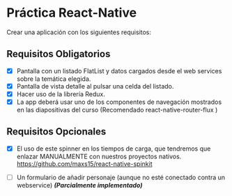 # Práctica React-Native

Crear una aplicación con los siguientes requisitos:

## **Requisitos Obligatorios**

- [x] Pantalla con un listado FlatList y datos cargados desde el web services sobre la temática elegida.
- [x] Pantalla de vista detalle al pulsar una celda del listado.
- [x] Hacer uso de la librería Redux.
- [x] La app deberá usar uno de los componentes de navegación mostrados en las diapositivas del curso  (Recomendado  react-native-router-flux )

## **Requisitos Opcionales**

- [x] El uso de este spinner en los tiempos de carga, que tendremos que enlazar MANUALMENTE con nuestros proyectos nativos.
https://github.com/maxs15/react-native-spinkit

- [ ] Un formulario de añadir personaje (aunque no esté conectado contra un webservice) ***(Parcialmente implementado)***